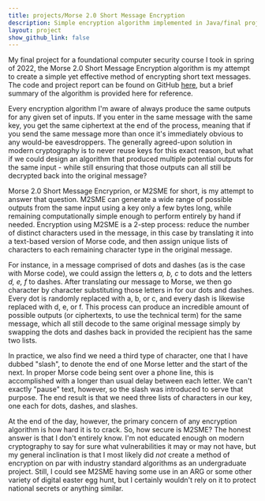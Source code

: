 ```yaml
---
title: projects/Morse 2.0 Short Message Encryption
description: Simple encryption algorithm implemented in Java/final project for Computer Security course
layout: project
show_github_link: false
---
```


My final project for a foundational computer security course I took in spring of 2022, the Morse 2.0 Short Message Encryption algorithm is my attempt to create a simple yet effective method of encrypting short text messages. The code and project report can be found on GitHub [here](https://github.com/liamharder/morse2encryption), but a brief summary of the algorithm is provided here for reference.

Every encryption algorithm I'm aware of always produce the same outputs for any given set of inputs. If you enter in the same message with the same key, you get the same ciphertext at the end of the process, meaning that if you send the same message more than once it's immediately obvious to any would-be eavesdroppers. The generally agreed-upon solution in modern cryptography is to never reuse keys for this exact reason, but what if we could design an algorithm that produced multiple potential outputs for the same input - while still ensuring that those outputs can all still be decrypted back into the original message?

Morse 2.0 Short Message Encryprion, or M2SME for short, is my attempt to answer that question. M2SME can generate a wide range of possible outputs from the same input using a key only a few bytes long, while remaining computationally simple enough to perform entirely by hand if needed. Encryption using M2SME is a 2-step process: reduce the number of distinct characters used in the message, in this case by translating it into a text-based version of Morse code, and then assign unique lists of characters to each remaining character type in the original message. 

For instance, in a message comprised of dots and dashes (as is the case with Morse code), we could assign the letters _a, b, c_ to dots and the letters _d, e, f_ to dashes. After translating our message to Morse, we then go character by character substituting those letters in for our dots and dashes. Every dot is randomly replaced with a, b, or c, and every dash is likewise replaced with d, e, or f. This process can produce an incredible amount of possible outputs (or ciphertexts, to use the technical term) for the same message, which all still decode to the same original message simply by swapping the dots and dashes back in provided the recipient has the same two lists.

In practice, we also find we need a third type of character, one that I have dubbed "slash", to denote the end of one Morse letter and the start of the next. In proper Morse code being sent over a phone line, this is accomplished with a longer than usual delay between each letter. We can't exactly "pause" text, however, so the slash was introduced to serve that purpose. The end result is that we need three lists of characters in our key, one each for dots, dashes, and slashes.

At the end of the day, however, the primary concern of any encryption algorithm is how hard it is to crack. So, how secure is M2SME? The honest answer is that I don't entirely know. I'm not educated enough on modern cryptography to say for sure what vulnerabilities it may or may not have, but my general inclination is that I most likely did _not_ create a method of encryption on par with industry standard algorithms as an undergraduate project. Still, I could see M2SME having some use in an ARG or some other variety of digital easter egg hunt, but I certainly wouldn't rely on it to protect national secrets or anything similar.
